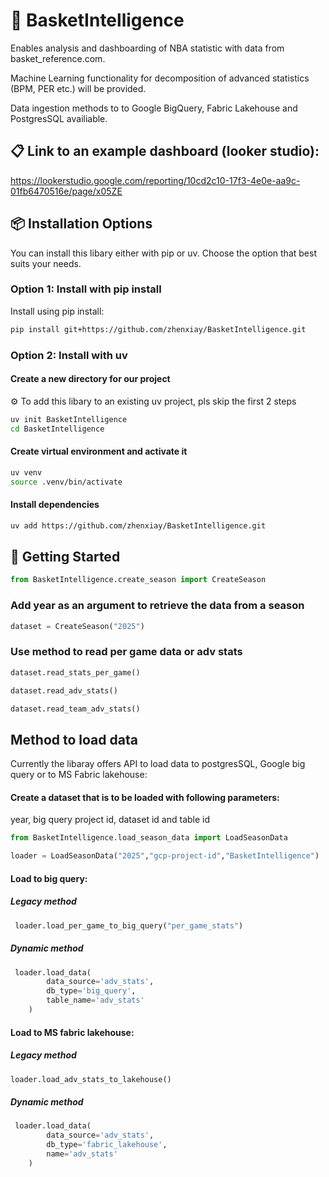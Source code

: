 # 🏀 BasketIntelligence

Enables analysis and dashboarding of NBA statistic with data from basket_reference.com.

Machine Learning functionality for decomposition of advanced statistics (BPM, PER etc.) will be provided.

Data ingestion methods to to Google BigQuery, Fabric Lakehouse and PostgresSQL availiable.

## 📋 Link to an example dashboard (looker studio):
https://lookerstudio.google.com/reporting/10cd2c10-17f3-4e0e-aa9c-01fb6470516e/page/x05ZE

## 📦 Installation Options

You can install this libary either with pip or uv. Choose the option that best suits your needs.

### Option 1: Install with pip install

Install using pip install:

```bash
pip install git+https://github.com/zhenxiay/BasketIntelligence.git
```

### Option 2: Install with uv

#### Create a new directory for our project

⚙️ To add this libary to an existing uv project, pls skip the first 2 steps

```bash
uv init BasketIntelligence
cd BasketIntelligence
```

#### Create virtual environment and activate it

```bash
uv venv
source .venv/bin/activate
```

#### Install dependencies
```bash
uv add https://github.com/zhenxiay/BasketIntelligence.git
```

## 🚀 Getting Started
```python
from BasketIntelligence.create_season import CreateSeason
```
### Add year as an argument to retrieve the data from a season

```python
dataset = CreateSeason("2025")
```

### Use method to read per game data or adv stats

```python
dataset.read_stats_per_game()

dataset.read_adv_stats()

dataset.read_team_adv_stats()
```

 ## Method to load data
 
 Currently the libaray offers API to load data to postgresSQL, Google big query or to MS Fabric lakehouse:
 
 #### Create a dataset that is to be loaded with following parameters:
 
 year, big query project id, dataset id and table id

 ```python
 from BasketIntelligence.load_season_data import LoadSeasonData

 loader = LoadSeasonData("2025","gcp-project-id","BasketIntelligence")
```
 
 #### Load to big query:
 
 ##### Legacy method
```python
 loader.load_per_game_to_big_query("per_game_stats")
```

 ##### Dynamic method
```python
 loader.load_data(
        data_source='adv_stats',
        db_type='big_query',
        table_name='adv_stats'
    )
```
 
 #### Load to MS fabric lakehouse:
 
 ##### Legacy method
 ```python
 loader.load_adv_stats_to_lakehouse()
 ```

 ##### Dynamic method
```python
 loader.load_data(
        data_source='adv_stats',
        db_type='fabric_lakehouse',
        name='adv_stats'
    )
```
